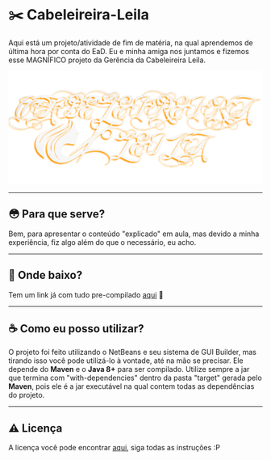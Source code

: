 # ✂️ Cabeleireira-Leila
Aqui está um projeto/atividade de fim de matéria, na qual aprendemos de última hora por conta do EaD. Eu e minha amiga nos juntamos e fizemos esse MAGNÍFICO projeto da Gerência da Cabeleireira Leila.


![Logo](https://github.com/JDaltonLins/Gerencia-Leila/blob/main/src/main/resources/assets/logo.png)


----
##  😳 Para que serve?
Bem, para apresentar o conteúdo "explicado" em aula, mas devido a minha experiência, fiz algo além do que o necessário, eu acho.


----
## 💾 Onde baixo?
Tem um link já com tudo pre-compilado [aqui](https://github.com/JDaltonLins/Gerencia-Leila/releases "aqui") 🌟


----
## ☕ Como eu posso utilizar?
O projeto foi feito utilizando o NetBeans e seu sistema de GUI Builder, mas tirando isso você pode utilizá-lo à vontade, até na mão se precisar.
Ele depende do **Maven** e o **Java 8+** para ser compilado.
Utilize sempre a jar que termina com "with-dependencies" dentro da pasta "target" gerada pelo **Maven**, pois ele é a jar executável na qual contem todas as dependências do projeto.


----
## ⚠️ Licença
A licença você pode encontrar [aqui](https://github.com/JDaltonLins/Gerencia-Leila/blob/main/LICENSE "aqui"), siga todas as instruções :P
